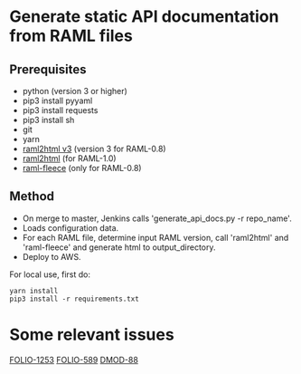 # Generate static API documentation from RAML files

## Prerequisites

- python (version 3 or higher)
- pip3 install pyyaml
- pip3 install requests
- pip3 install sh
- git
- yarn
- [raml2html v3](https://github.com/raml2html/raml2html) (version 3 for RAML-0.8)
- [raml2html](https://github.com/raml2html/raml2html) (for RAML-1.0)
- [raml-fleece](https://github.com/janrain/raml-fleece) (only for RAML-0.8)

## Method

- On merge to master, Jenkins calls 'generate_api_docs.py -r repo_name'.
- Loads configuration data.
- For each RAML file, determine input RAML version,
  call 'raml2html' and 'raml-fleece'
  and generate html to output_directory.
- Deploy to AWS.

For local use, first do:
```
yarn install
pip3 install -r requirements.txt
```

# Some relevant issues

[FOLIO-1253](https://issues.folio.org/browse/FOLIO-1253)
[FOLIO-589](https://issues.folio.org/browse/FOLIO-589)
[DMOD-88](https://issues.folio.org/browse/DMOD-88)
